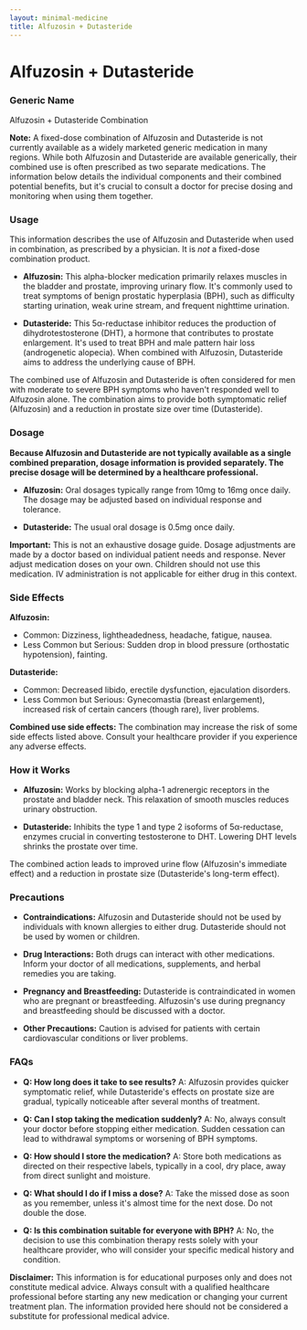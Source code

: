```yaml
---
layout: minimal-medicine
title: Alfuzosin + Dutasteride
---
```


# Alfuzosin + Dutasteride
### Generic Name
Alfuzosin + Dutasteride Combination

**Note:**  A fixed-dose combination of Alfuzosin and Dutasteride is not currently available as a widely marketed generic medication in many regions.  While both Alfuzosin and Dutasteride are available generically, their combined use is often prescribed as two separate medications.  The information below details the individual components and their combined potential benefits, but it's crucial to consult a doctor for precise dosing and monitoring when using them together.


### Usage

This information describes the use of Alfuzosin and Dutasteride when used in combination, as prescribed by a physician.  It is *not* a fixed-dose combination product.

* **Alfuzosin:** This alpha-blocker medication primarily relaxes muscles in the bladder and prostate, improving urinary flow. It's commonly used to treat symptoms of benign prostatic hyperplasia (BPH), such as difficulty starting urination, weak urine stream, and frequent nighttime urination.

* **Dutasteride:** This 5α-reductase inhibitor reduces the production of dihydrotestosterone (DHT), a hormone that contributes to prostate enlargement.  It's used to treat BPH and male pattern hair loss (androgenetic alopecia).  When combined with Alfuzosin, Dutasteride aims to address the underlying cause of BPH.


The combined use of Alfuzosin and Dutasteride is often considered for men with moderate to severe BPH symptoms who haven't responded well to Alfuzosin alone. The combination aims to provide both symptomatic relief (Alfuzosin) and a reduction in prostate size over time (Dutasteride).


### Dosage

**Because Alfuzosin and Dutasteride are not typically available as a single combined preparation, dosage information is provided separately.  The precise dosage will be determined by a healthcare professional.**

* **Alfuzosin:**  Oral dosages typically range from 10mg to 16mg once daily. The dosage may be adjusted based on individual response and tolerance.

* **Dutasteride:** The usual oral dosage is 0.5mg once daily.


**Important:**  This is not an exhaustive dosage guide.  Dosage adjustments are made by a doctor based on individual patient needs and response.  Never adjust medication doses on your own.  Children should not use this medication. IV administration is not applicable for either drug in this context.


### Side Effects

**Alfuzosin:**

* Common: Dizziness, lightheadedness, headache, fatigue, nausea.
* Less Common but Serious:  Sudden drop in blood pressure (orthostatic hypotension), fainting.

**Dutasteride:**

* Common: Decreased libido, erectile dysfunction, ejaculation disorders.
* Less Common but Serious: Gynecomastia (breast enlargement), increased risk of certain cancers (though rare),  liver problems.


**Combined use side effects:** The combination may increase the risk of some side effects listed above.  Consult your healthcare provider if you experience any adverse effects.


### How it Works

* **Alfuzosin:** Works by blocking alpha-1 adrenergic receptors in the prostate and bladder neck. This relaxation of smooth muscles reduces urinary obstruction.

* **Dutasteride:**  Inhibits the type 1 and type 2 isoforms of 5α-reductase, enzymes crucial in converting testosterone to DHT.  Lowering DHT levels shrinks the prostate over time.


The combined action leads to improved urine flow (Alfuzosin's immediate effect) and a reduction in prostate size (Dutasteride's long-term effect).


### Precautions

* **Contraindications:**  Alfuzosin and Dutasteride should not be used by individuals with known allergies to either drug.  Dutasteride should not be used by women or children.

* **Drug Interactions:** Both drugs can interact with other medications. Inform your doctor of all medications, supplements, and herbal remedies you are taking.

* **Pregnancy and Breastfeeding:**  Dutasteride is contraindicated in women who are pregnant or breastfeeding.  Alfuzosin's use during pregnancy and breastfeeding should be discussed with a doctor.

* **Other Precautions:**  Caution is advised for patients with certain cardiovascular conditions or liver problems.


### FAQs

* **Q: How long does it take to see results?** A: Alfuzosin provides quicker symptomatic relief, while Dutasteride's effects on prostate size are gradual, typically noticeable after several months of treatment.

* **Q: Can I stop taking the medication suddenly?** A: No, always consult your doctor before stopping either medication. Sudden cessation can lead to withdrawal symptoms or worsening of BPH symptoms.

* **Q: How should I store the medication?** A: Store both medications as directed on their respective labels, typically in a cool, dry place, away from direct sunlight and moisture.

* **Q: What should I do if I miss a dose?** A: Take the missed dose as soon as you remember, unless it's almost time for the next dose. Do not double the dose.

* **Q:  Is this combination suitable for everyone with BPH?** A: No, the decision to use this combination therapy rests solely with your healthcare provider, who will consider your specific medical history and condition.



**Disclaimer:** This information is for educational purposes only and does not constitute medical advice.  Always consult with a qualified healthcare professional before starting any new medication or changing your current treatment plan.  The information provided here should not be considered a substitute for professional medical advice.
